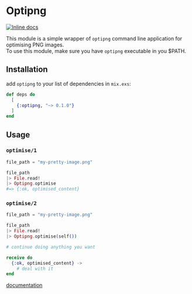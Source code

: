 # Optipng

[![Inline docs](http://inch-ci.org/github/qhwa/elixir-optipng.svg)](http://inch-ci.org/github/qhwa/elixir-optipng)

This module is a simple wrapper of `optipng` command line application for optimising PNG images.  
To use this module, make sure you have `optipng` executable in you $PATH.

## Installation

add `optipng` to your list of dependencies in `mix.exs`:

```elixir
def deps do
  [
    {:optipng, "~> 0.1.0"}
  ]
end
```


## Usage

### `optimise/1`

```elixir
file_path = "my-pretty-image.png"

file_path
|> File.read!
|> Optipng.optimise
#=> {:ok, optimised_content}
```

### `optimise/2`

```elixir
file_path = "my-pretty-image.png"

file_path
|> File.read!
|> Optipng.optimise(self())

# continue doing anything you want

receive do
  {:ok, optimised_content} ->
    # deal with it
end
```

[documentation](https://hexdocs.pm/optipng/0.1.0/)
